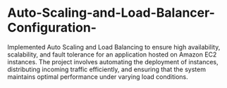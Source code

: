 # Auto-Scaling-and-Load-Balancer-Configuration-
Implemented Auto Scaling and Load Balancing to ensure high availability, scalability, and fault tolerance for an application hosted on Amazon EC2 instances. The project involves automating the deployment of instances, distributing incoming traffic efficiently, and ensuring that the system maintains optimal performance under varying load conditions.
